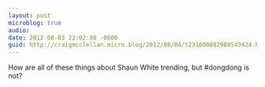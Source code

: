 ```yaml
---
layout: post
microblog: true
audio: 
date: 2012-08-03 22:02:08 -0600
guid: http://craigmcclellan.micro.blog/2012/08/04/t231600882989543424.html
---
```

How are all of these things about Shaun White trending, but #dongdong is not?
